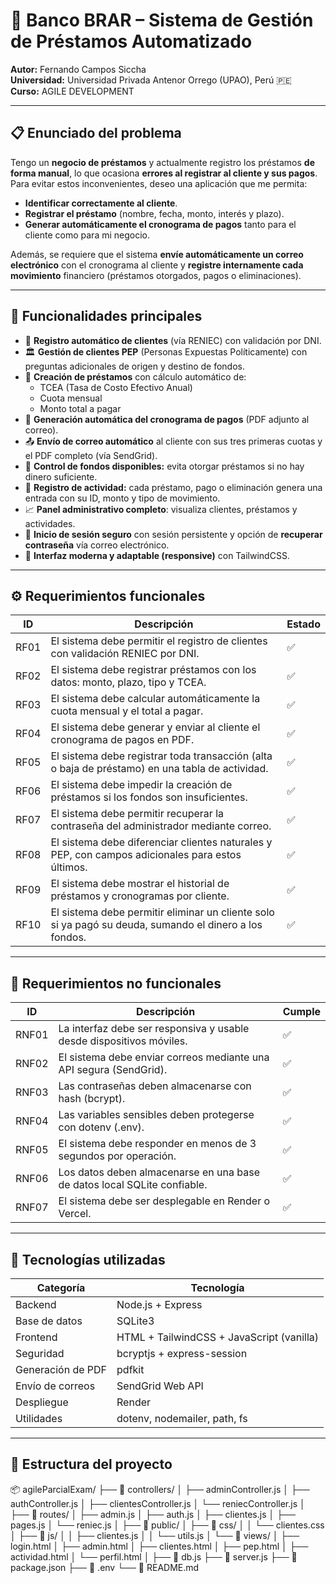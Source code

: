 # 🏦 Banco BRAR – Sistema de Gestión de Préstamos Automatizado

**Autor:** Fernando Campos Siccha  
**Universidad:** Universidad Privada Antenor Orrego (UPAO), Perú 🇵🇪  
**Curso:** AGILE DEVELOPMENT  

---

## 📋 Enunciado del problema

Tengo un **negocio de préstamos** y actualmente registro los préstamos **de forma manual**, lo que ocasiona **errores al registrar al cliente y sus pagos**.  
Para evitar estos inconvenientes, deseo una aplicación que me permita:

- **Identificar correctamente al cliente**.  
- **Registrar el préstamo** (nombre, fecha, monto, interés y plazo).  
- **Generar automáticamente el cronograma de pagos** tanto para el cliente como para mi negocio.  

Además, se requiere que el sistema **envíe automáticamente un correo electrónico** con el cronograma al cliente y **registre internamente cada movimiento** financiero (préstamos otorgados, pagos o eliminaciones).

---

## 🚀 Funcionalidades principales

- 👤 **Registro automático de clientes** (vía RENIEC) con validación por DNI.  
- 🏛️ **Gestión de clientes PEP** (Personas Expuestas Políticamente) con preguntas adicionales de origen y destino de fondos.  
- 💸 **Creación de préstamos** con cálculo automático de:
  - TCEA (Tasa de Costo Efectivo Anual)
  - Cuota mensual
  - Monto total a pagar  
- 🧾 **Generación automática del cronograma de pagos** (PDF adjunto al correo).  
- 📤 **Envío de correo automático** al cliente con sus tres primeras cuotas y el PDF completo (vía SendGrid).  
- 💼 **Control de fondos disponibles:** evita otorgar préstamos si no hay dinero suficiente.  
- 🧮 **Registro de actividad:** cada préstamo, pago o eliminación genera una entrada con su ID, monto y tipo de movimiento.  
- 📈 **Panel administrativo completo**: visualiza clientes, préstamos y actividades.  
- 🔐 **Inicio de sesión seguro** con sesión persistente y opción de **recuperar contraseña** vía correo electrónico.  
- 🌙 **Interfaz moderna y adaptable (responsive)** con TailwindCSS.

---

## ⚙️ Requerimientos funcionales

| ID | Descripción | Estado |
|----|--------------|--------|
| RF01 | El sistema debe permitir el registro de clientes con validación RENIEC por DNI. | ✅ |
| RF02 | El sistema debe registrar préstamos con los datos: monto, plazo, tipo y TCEA. | ✅ |
| RF03 | El sistema debe calcular automáticamente la cuota mensual y el total a pagar. | ✅ |
| RF04 | El sistema debe generar y enviar al cliente el cronograma de pagos en PDF. | ✅ |
| RF05 | El sistema debe registrar toda transacción (alta o baja de préstamo) en una tabla de actividad. | ✅ |
| RF06 | El sistema debe impedir la creación de préstamos si los fondos son insuficientes. | ✅ |
| RF07 | El sistema debe permitir recuperar la contraseña del administrador mediante correo. | ✅ |
| RF08 | El sistema debe diferenciar clientes naturales y PEP, con campos adicionales para estos últimos. | ✅ |
| RF09 | El sistema debe mostrar el historial de préstamos y cronogramas por cliente. | ✅ |
| RF10 | El sistema debe permitir eliminar un cliente solo si ya pagó su deuda, sumando el dinero a los fondos. | ✅ |

---

## 🧩 Requerimientos no funcionales

| ID | Descripción | Cumple |
|----|--------------|--------|
| RNF01 | La interfaz debe ser responsiva y usable desde dispositivos móviles. | ✅ |
| RNF02 | El sistema debe enviar correos mediante una API segura (SendGrid). | ✅ |
| RNF03 | Las contraseñas deben almacenarse con hash (bcrypt). | ✅ |
| RNF04 | Las variables sensibles deben protegerse con dotenv (.env). | ✅ |
| RNF05 | El sistema debe responder en menos de 3 segundos por operación. | ✅ |
| RNF06 | Los datos deben almacenarse en una base de datos local SQLite confiable. | ✅ |
| RNF07 | El sistema debe ser desplegable en Render o Vercel. | ✅ |

---

## 🧰 Tecnologías utilizadas

| Categoría | Tecnología |
|------------|-------------|
| Backend | Node.js + Express |
| Base de datos | SQLite3 |
| Frontend | HTML + TailwindCSS + JavaScript (vanilla) |
| Seguridad | bcryptjs + express-session |
| Generación de PDF | pdfkit |
| Envío de correos | SendGrid Web API |
| Despliegue | Render |
| Utilidades | dotenv, nodemailer, path, fs |

---

## 💾 Estructura del proyecto

📦 agileParcialExam/
├── 📁 controllers/
│   ├── adminController.js
│   ├── authController.js
│   ├── clientesController.js
│   └── reniecController.js
│
├── 📁 routes/
│   ├── admin.js
│   ├── auth.js
│   ├── clientes.js
│   ├── pages.js
│   └── reniec.js
│
├── 📁 public/
│   ├── 📁 css/
│   │   └── clientes.css
│   ├── 📁 js/
│   │   ├── clientes.js
│   │   └── utils.js
│   └── 📁 views/
│       ├── login.html
│       ├── admin.html
│       ├── clientes.html
│       ├── pep.html
│       ├── actividad.html
│       └── perfil.html
│
├── 📄 db.js
├── 📄 server.js
├── 📄 package.json
├── 📄 .env
└── 📄 README.md

